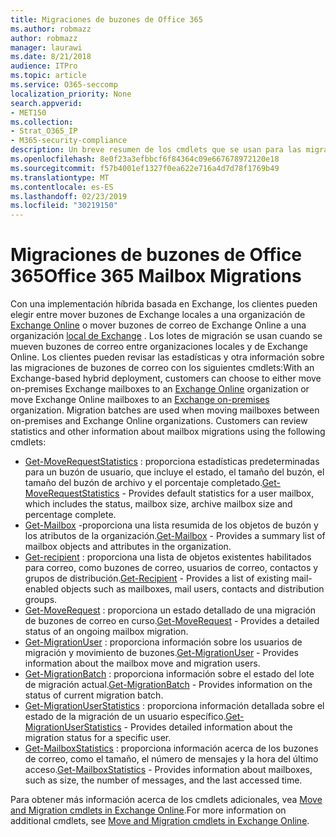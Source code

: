 ```yaml
---
title: Migraciones de buzones de Office 365
ms.author: robmazz
author: robmazz
manager: laurawi
ms.date: 8/21/2018
audience: ITPro
ms.topic: article
ms.service: O365-seccomp
localization_priority: None
search.appverid:
- MET150
ms.collection:
- Strat_O365_IP
- M365-security-compliance
description: Un breve resumen de los cmdlets que se usan para las migraciones de buzones de Office 365.
ms.openlocfilehash: 8e0f23a3efbbcf6f84364c09e667678972120e18
ms.sourcegitcommit: f57b4001ef1327f0ea622e716a4d7d78f1769b49
ms.translationtype: MT
ms.contentlocale: es-ES
ms.lasthandoff: 02/23/2019
ms.locfileid: "30219150"
---
```

# <a name="office-365-mailbox-migrations"></a><span data-ttu-id="aac05-103">Migraciones de buzones de Office 365</span><span class="sxs-lookup"><span data-stu-id="aac05-103">Office 365 Mailbox Migrations</span></span>
<span data-ttu-id="aac05-p101">Con una implementación híbrida basada en Exchange, los clientes pueden elegir entre mover buzones de Exchange locales a una organización de [Exchange Online](https://docs.microsoft.com/Exchange/exchange-online) o mover buzones de correo de Exchange Online a una organización [local de Exchange](https://docs.microsoft.com/Exchange/exchange-server) . Los lotes de migración se usan cuando se mueven buzones de correo entre organizaciones locales y de Exchange Online. Los clientes pueden revisar las estadísticas y otra información sobre las migraciones de buzones de correo con los siguientes cmdlets:</span><span class="sxs-lookup"><span data-stu-id="aac05-p101">With an Exchange-based hybrid deployment, customers can choose to either move on-premises Exchange mailboxes to an [Exchange Online](https://docs.microsoft.com/Exchange/exchange-online) organization or move Exchange Online mailboxes to an [Exchange on-premises](https://docs.microsoft.com/Exchange/exchange-server) organization. Migration batches are used when moving mailboxes between on-premises and Exchange Online organizations. Customers can review statistics and other information about mailbox migrations using the following cmdlets:</span></span>

- <span data-ttu-id="aac05-107">[Get-MoveRequestStatistics](https://docs.microsoft.com/powershell/module/exchange/move-and-migration/Get-MoveRequestStatistics?view=exchange-ps) : proporciona estadísticas predeterminadas para un buzón de usuario, que incluye el estado, el tamaño del buzón, el tamaño del buzón de archivo y el porcentaje completado.</span><span class="sxs-lookup"><span data-stu-id="aac05-107">[Get-MoveRequestStatistics](https://docs.microsoft.com/powershell/module/exchange/move-and-migration/Get-MoveRequestStatistics?view=exchange-ps) - Provides default statistics for a user mailbox, which includes the status, mailbox size, archive mailbox size and percentage complete.</span></span>
- <span data-ttu-id="aac05-108">[Get-Mailbox](https://docs.microsoft.com/powershell/module/exchange/mailboxes/Get-Mailbox?view=exchange-ps
) -proporciona una lista resumida de los objetos de buzón y los atributos de la organización.</span><span class="sxs-lookup"><span data-stu-id="aac05-108">[Get-Mailbox](https://docs.microsoft.com/powershell/module/exchange/mailboxes/Get-Mailbox?view=exchange-ps
) - Provides a summary list of mailbox objects and attributes in the organization.</span></span>
- <span data-ttu-id="aac05-109">[Get-recipient](https://docs.microsoft.com/powershell/module/exchange/users-and-groups/Get-Recipient?view=exchange-ps) : proporciona una lista de objetos existentes habilitados para correo, como buzones de correo, usuarios de correo, contactos y grupos de distribución.</span><span class="sxs-lookup"><span data-stu-id="aac05-109">[Get-Recipient](https://docs.microsoft.com/powershell/module/exchange/users-and-groups/Get-Recipient?view=exchange-ps) - Provides a list of existing mail-enabled objects such as mailboxes, mail users, contacts and distribution groups.</span></span>
- <span data-ttu-id="aac05-110">[Get-MoveRequest](https://docs.microsoft.com/powershell/module/exchange/move-and-migration/Get-MoveRequest?view=exchange-ps) : proporciona un estado detallado de una migración de buzones de correo en curso.</span><span class="sxs-lookup"><span data-stu-id="aac05-110">[Get-MoveRequest](https://docs.microsoft.com/powershell/module/exchange/move-and-migration/Get-MoveRequest?view=exchange-ps) - Provides a detailed status of an ongoing mailbox migration.</span></span>
- <span data-ttu-id="aac05-111">[Get-MigrationUser](https://docs.microsoft.com/powershell/module/exchange/move-and-migration/Get-MigrationUser?view=exchange-ps) : proporciona información sobre los usuarios de migración y movimiento de buzones.</span><span class="sxs-lookup"><span data-stu-id="aac05-111">[Get-MigrationUser](https://docs.microsoft.com/powershell/module/exchange/move-and-migration/Get-MigrationUser?view=exchange-ps) - Provides information about the mailbox move and migration users.</span></span>
- <span data-ttu-id="aac05-112">[Get-MigrationBatch](https://docs.microsoft.com/powershell/module/exchange/move-and-migration/Get-MigrationBatch?view=exchange-ps) : proporciona información sobre el estado del lote de migración actual.</span><span class="sxs-lookup"><span data-stu-id="aac05-112">[Get-MigrationBatch](https://docs.microsoft.com/powershell/module/exchange/move-and-migration/Get-MigrationBatch?view=exchange-ps) - Provides information on the status of current migration batch.</span></span>
- <span data-ttu-id="aac05-113">[Get-MigrationUserStatistics](https://docs.microsoft.com/powershell/module/exchange/move-and-migration/Get-MigrationUserStatistics?view=exchange-ps) : proporciona información detallada sobre el estado de la migración de un usuario específico.</span><span class="sxs-lookup"><span data-stu-id="aac05-113">[Get-MigrationUserStatistics](https://docs.microsoft.com/powershell/module/exchange/move-and-migration/Get-MigrationUserStatistics?view=exchange-ps) - Provides detailed information about the migration status for a specific user.</span></span>
- <span data-ttu-id="aac05-114">[Get-MailboxStatistics](https://docs.microsoft.com/powershell/module/exchange/mailboxes/Get-MailboxStatistics?view=exchange-ps) : proporciona información acerca de los buzones de correo, como el tamaño, el número de mensajes y la hora del último acceso.</span><span class="sxs-lookup"><span data-stu-id="aac05-114">[Get-MailboxStatistics](https://docs.microsoft.com/powershell/module/exchange/mailboxes/Get-MailboxStatistics?view=exchange-ps) - Provides information about mailboxes, such as size, the number of messages, and the last accessed time.</span></span>

<span data-ttu-id="aac05-115">Para obtener más información acerca de los cmdlets adicionales, vea [Move and Migration cmdlets in Exchange Online](https://docs.microsoft.com/powershell/exchange/exchange-online/exchange-online-powershell?view=exchange-ps).</span><span class="sxs-lookup"><span data-stu-id="aac05-115">For more information on additional cmdlets, see [Move and Migration cmdlets in Exchange Online](https://docs.microsoft.com/powershell/exchange/exchange-online/exchange-online-powershell?view=exchange-ps).</span></span>
